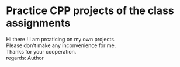# Practice CPP projects of the class assignments
Hi there ! I am prcaticing on my own projects. <br>
Please don't make any inconvenience for me. <br>
Thanks for your cooperation.<br>
regards: 
Author